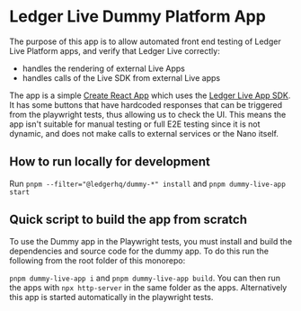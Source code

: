 # Ledger Live Dummy Platform App

The purpose of this app is to allow automated front end testing of Ledger Live Platform apps, and verify that Ledger Live correctly:

- handles the rendering of external Live Apps
- handles calls of the Live SDK from external Live apps

The app is a simple [Create React App](https://github.com/facebook/create-react-app) which uses the [Ledger Live App SDK](https://www.npmjs.com/package/@ledgerhq/live-app-sdk). It has some buttons that have hardcoded responses that can be triggered from the playwright tests, thus allowing us to check the UI. This means the app isn't suitable for manual testing or full E2E testing since it is not dynamic, and does not make calls to external services or the Nano itself.

## How to run locally for development

Run `pnpm --filter="@ledgerhq/dummy-*" install` and `pnpm dummy-live-app start`

## Quick script to build the app from scratch

To use the Dummy app in the Playwright tests, you must install and build the dependencies and source code for the dummy app. To do this run the following from the root folder of this monorepo:

`pnpm dummy-live-app i` and `pnpm dummy-live-app build`. You can then run the apps with `npx http-server` in the same folder as the apps. Alternatively this app is started automatically in the playwright tests.
